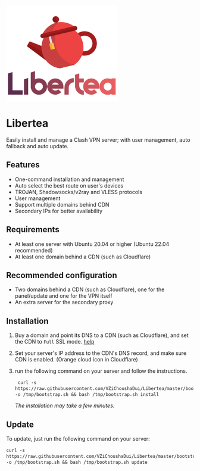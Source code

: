 <img src="https://raw.githubusercontent.com/VZiChoushaDui/Libertea/master/docs/logo-complete.png" style="width: 300px" />

# Libertea

Easily install and manage a Clash VPN server; with user management, auto fallback and auto update.

## Features

- One-command installation and management
- Auto select the best route on user's devices
- TROJAN, Shadowsocks/v2ray and VLESS protocols
- User management
- Support multiple domains behind CDN
- Secondary IPs for better availability

## Requirements

- At least one server with Ubuntu 20.04 or higher (Ubuntu 22.04 recommended)
- At least one domain behind a CDN (such as Cloudflare)


## Recommended configuration

- Two domains behind a CDN (such as Cloudflare), one for the panel/update and one for the VPN itself
- An extra server for the secondary proxy

## Installation

1. Buy a domain and point its DNS to a CDN (such as Cloudflare), and set the CDN to `Full` SSL mode. [help](https://raw.githubusercontent.com/VZiChoushaDui/Libertea/master/docs/cloudflare-full-ssl.png)

2. Set your server's IP address to the CDN's DNS record, and make sure CDN is enabled. (Orange cloud icon in Cloudflare)

3. run the following command on your server and follow the instructions.

        curl -s https://raw.githubusercontent.com/VZiChoushaDui/Libertea/master/bootstrap.sh -o /tmp/bootstrap.sh && bash /tmp/bootstrap.sh install

    *The installation may take a few minutes.*

## Update

To update, just run the following command on your server:

    curl -s https://raw.githubusercontent.com/VZiChoushaDui/Libertea/master/bootstrap.sh -o /tmp/bootstrap.sh && bash /tmp/bootstrap.sh update
